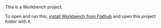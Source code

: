 This is a Workbench project.

To open and run this; [install Workbench from Flathub](https://flathub.org/apps/re.sonny.Workbench) and open this project folder with it.